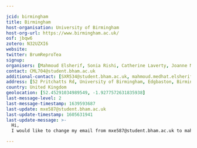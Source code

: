 ```yaml
---

jcid: birmingham
title: Birmingham
host-organisation: University of Birmingham
host-org-url: https://www.birmingham.ac.uk/
osf: jbqw6
zotero: N32UZXI6
website: 
twitter: BrumReproTea
signup: 
organisers: [Mahmoud Elsherif, Sonia Rishi, Catherine Laverty, Joanne McCuaig]
contact: CML704@student.bham.ac.uk
additional-contact: [SXR534@student.bham.ac.uk, mahmoud.medhat.elsherif@gmail.com, JXM909@student.bham.ac.uk]
address: [52 Pritchatts Rd, University of Birmingham, Edgbaston, Birmingham , B15 2SA]
country: United Kingdom
geolocation: [52.45291034989549, -1.9277572631835938]
last-message-level: 2
last-message-timestamp: 1639593687
last-update: mxe587@student.bham.ac.uk
last-update-timestamp: 1605631941
last-update-message: >-
  Hi,
  I would like to change my email from mxe587@student.bham.ac.uk to mahmoud.medhat.elsherif@gmail.com and I would like to include Joanne McCuaig to our organisers of the Birmingham Reproducibilitea meeting.  

---
```



